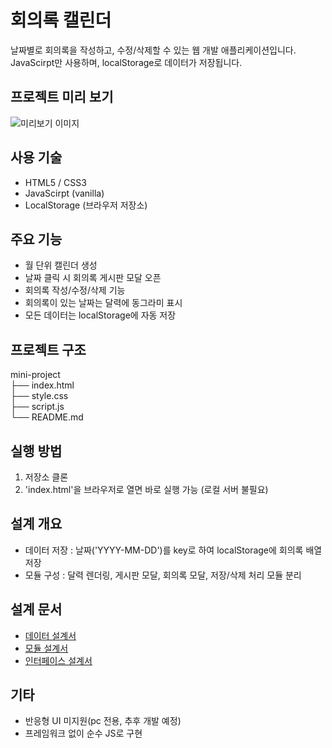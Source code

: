 # 회의록 캘린더

날짜별로 회의록을 작성하고, 수정/삭제할 수 있는 웹 개발 애플리케이션입니다.
JavaScirpt만 사용하며, localStorage로 데이터가 저장됩니다.

## 프로젝트 미리 보기

![미리보기 이미지]()

## 사용 기술

- HTML5 / CSS3
- JavaScirpt (vanilla)
- LocalStorage (브라우저 저장소)

## 주요 기능

- 월 단위 캘린더 생성
- 날짜 클릭 시 회의록 게시판 모달 오픈
- 회의록 작성/수정/삭제 기능
- 회의록이 있는 날짜는 달력에 동그라미 표시
- 모든 데이터는 localStorage에 자동 저장

## 프로젝트 구조

mini-project  
├── index.html  
├── style.css  
├── script.js  
└── README.md

## 실행 방법

1.  저장소 클론
2.  'index.html'을 브라우저로 열면 바로 실행 가능 (로컬 서버 불필요)

## 설계 개요

- 데이터 저장 : 날짜('YYYY-MM-DD')를 key로 하여 localStorage에 회의록 배열 저장
- 모듈 구성 : 달력 렌더링, 게시판 모달, 회의록 모달, 저장/삭제 처리 모듈 분리

## 설계 문서

- [데이터 설계서](./docs/data-spec.md)
- [모듈 설계서](./docs/module-spec.md)
- [인터페이스 설계서](./docs/interfacs-spec.md)

## 기타

- 반응형 UI 미지원(pc 전용, 추후 개발 예정)
- 프레임워크 없이 순수 JS로 구현
